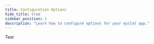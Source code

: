 ```yaml
---
title: Configuration Options
hide_title: true
sidebar_position: 1
description: "Learn how to configure options for your epilot app."
---
```



Test